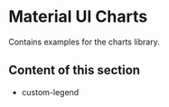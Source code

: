 # Material UI Charts

Contains examples for the charts library.

## Content of this section

- custom-legend
